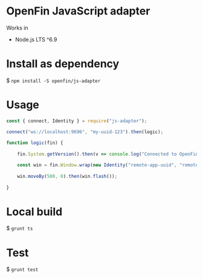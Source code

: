 # OpenFin JavaScript adapter

Works in
- Node.js LTS ^6.9 

# Install as dependency

$ `npm install -S openfin/js-adapter`

# Usage
```javascript
const { connect, Identity } = require("js-adapter");

connect("ws://localhost:9696", "my-uuid-123").then(logic);
   
function logic(fin) {
    
    fin.System.getVersion().then(v => console.log("Connected to OpenFin version", v));

    const win = fin.Window.wrap(new Identity("remote-app-uuid", "remote-window-name"));
        
    win.moveBy(500, 0).then(win.flash());
       
}
```
# Local build

$ `grunt ts`

# Test

$ `grunt test`
